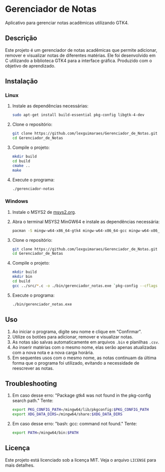 # Gerenciador de Notas

Aplicativo para gerenciar notas acadêmicas utilizando GTK4.

## Descrição

Este projeto é um gerenciador de notas acadêmicas que permite adicionar, remover e visualizar notas de diferentes matérias. Ele foi desenvolvido em C utilizando a biblioteca GTK4 para a interface gráfica. Produzido com o objetivo de aprendizado.

## Instalação

### Linux

1. Instale as dependências necessárias:
    ```bash
    sudo apt-get install build-essential pkg-config libgtk-4-dev
    ```

2. Clone o repositório:
    ```bash
    git clone https://github.com/lexguimaraes/Gerenciador_de_Notas.git
    cd Gerenciador_de_Notas
    ```

3. Compile o projeto:
    ```bash
    mkdir build
    cd build
    cmake ..
    make
    ```

4. Execute o programa:
    ```bash
    ./gerenciador-notas
    ```

### Windows

1. Instale o MSYS2 de [msys2.org](https://www.msys2.org/).

2. Abra o terminal MSYS2 MinGW64 e instale as dependências necessária:
    ```bash
    pacman -S mingw-w64-x86_64-gtk4 mingw-w64-x86_64-gcc mingw-w64-x86_64-pkgconf
    ```

3. Clone o repositório:
    ```bash
    git clone https://github.com/lexguimaraes/Gerenciador_de_Notas.git
    cd Gerenciador_de_Notas
    ```

4. Compile o projeto:
    ```bash
    mkdir build
    mkdir bin
    cd build
    gcc ../src/*.c -o ./bin/gerenciador_notas.exe `pkg-config --cflags --libs gtk4` -mwindows
    ```

5. Execute o programa:
    ```bash
    ./bin/gerenciador_notas.exe
    ```

## Uso

1. Ao iniciar o programa, digite seu nome e clique em "Confirmar".
2. Utilize os botões para adicionar, remover e visualizar notas.
3. As notas são salvas automaticamente em arquivos `.bin` e planilhas `.csv`.
4. Ao inserir matérias com o mesmo nome, elas serão apenas atualizadas com a nova nota e a nova carga horária.
5. Em sequentes usos com o mesmo nome, as notas continuam da última forma que o programa foi utilizado, evitando a necessidade de reescrever as notas.

## Troubleshooting

1. Em caso desse erro: "Package gtk4 was not found in the pkg-config search path." Tente: 
   ```bash
   export PKG_CONFIG_PATH=/mingw64/lib/pkgconfig:$PKG_CONFIG_PATH
   export XDG_DATA_DIRS=/mingw64/share:$XDG_DATA_DIRS
   ```
2. Em caso desse erro: "bash: gcc: command not found." Tente:
   ```bash
   export PATH=/mingw64/bin:$PATH
   ```

## Licença

Este projeto está licenciado sob a licença MIT. Veja o arquivo `LICENSE` para mais detalhes.